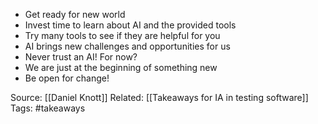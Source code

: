 


* Get ready for new world
* Invest time to learn about AI and the provided tools
* Try many tools to see if they are helpful for you
* AI brings new challenges and opportunities for us
* Never trust an AI! For now?
* We are just at the beginning of something new
* Be open for change!

Source: [[Daniel Knott]]
Related:  [[Takeaways for IA in testing software]]
Tags: #takeaways